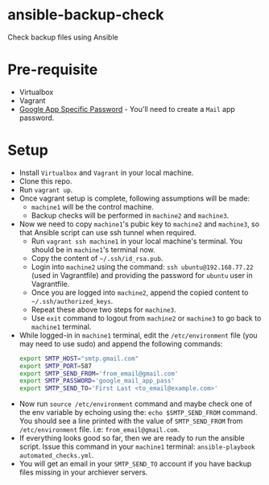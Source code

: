 # ansible-backup-check
Check backup files using Ansible

# Pre-requisite
  - Virtualbox
  - Vagrant
  - [Google App Specific Password](https://security.google.com/settings/security/apppasswords) - You'll need to create a `Mail` app password.
  
# Setup
  - Install `Virtualbox` and `Vagrant` in your local machine.
  - Clone this repo.
  - Run `vagrant up`.
  - Once vagrant setup is complete, following assumptions will be made:
    - `machine1` will be the control machine.
    - Backup checks will be performed in `machine2` and `machine3`.
  - Now we need to copy `machine1`'s pubic key to `machine2` and `machine3`, so that Ansible script can use ssh tunnel when required.
    - Run `vagrant ssh machine1` in your local machine's terminal. You should be in `machine1`'s terminal now.
    - Copy the content of `~/.ssh/id_rsa.pub`.
    - Login into `machine2` using the command: `ssh ubuntu@192.168.77.22` (used in Vagrantfile) and providing the password for `ubuntu` user in Vagrantfile.
    - Once you are logged into `machine2`, append the copied content to `~/.ssh/authorized_keys`.
    - Repeat these above two steps for `machine3`.
    - Use `exit` command to logout from `machine2` or `machine3` to go back to `machine1` terminal.
  - While logged-in in `machine1` terminal, edit the `/etc/environment` file (you may need to use sudo) and append the following commands:
    ```bash
    export SMTP_HOST="smtp.gmail.com"
    export SMTP_PORT=587
    export SMTP_SEND_FROM='from_email@gmail.com'
    export SMTP_PASSWORD='google_mail_app_pass'
    export SMTP_SEND_TO='First Last <to_email@example.com>'
    ```
  - Now run `source /etc/environment` command and maybe check one of the env variable by echoing using the: `echo $SMTP_SEND_FROM` command. You should see a line printed with the value of `SMTP_SEND_FROM` from `/etc/environment` file. i.e: `from_email@gmail.com`.
  - If everything looks good so far, then we are ready to run the ansible script. Issue this command in your `machine1` terminal: `ansible-playbook automated_checks.yml`.
  - You will get an email in your `SMTP_SEND_TO` account if you have backup files missing in your archiever servers.
